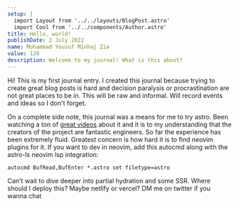 ```yaml
---
setup: |
  import Layout from '../../layouts/BlogPost.astro'
  import Cool from '../../components/Author.astro'
title: Hello, world!
publishDate: 2 July 2022
name: Mohammad Yousuf Minhaj Zia
value: 128
description: Welcome to my journal! What is this about?
---
```


<Cool name={frontmatter.name} href="https://github.com/yzia2000" client:load />

Hi! This is my first journal entry. I created this journal because trying to
create great blog posts is hard and decision paralysis or procrastination are
not great places to be in. This will be raw and informal. Will record events
and ideas so I don't forget.

On a complete side note, this journal was a means for me to try astro. Been
watching a ton of [great videos](https://youtu.be/fp3mYVoMN7w) about it and it
is to my understanding that the creators of the project are fantastic
engineers. So far the experience has been extremely fluid. Greatest concern is
how hard it is to find neovim plugins for it. If you want to dev in neovim, add
this autocmd along with the astro-ls neovim lsp integration: 
```vimscript
autocmd BufRead,BufEnter *.astro set filetype=astro 
```

Can't wait to dive deeper into partial hydration and some SSR. Where should I deploy this?
Maybe netlify or vercel? DM me on twitter if you wanna chat
